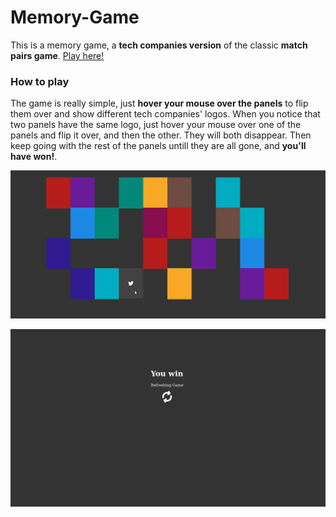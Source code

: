 # Memory-Game
This is a memory game, a **tech companies version** of the classic **match pairs game**.
[Play here!](http://igameproject.com/Memory-Game/)

### How to play

The game is really simple, just **hover your mouse over the panels** to flip them over and show
different tech companies' logos. When you notice that two panels have the same logo, just hover
your mouse over one of the panels and flip it over, and then the other. They will both disappear.
Then keep going with the rest of the panels untill they are all gone, and **you'll have won!**.

![how-to-play](screenshots/MemoryGameScreenshot.png)

![you-won](screenshots/YouWon.png)
